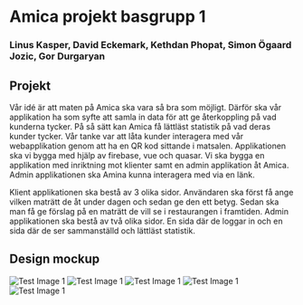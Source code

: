 # Amica projekt basgrupp 1
### Linus Kasper, David Eckemark, Kethdan Phopat, Simon Ögaard Jozic, Gor Durgaryan

## Projekt 
Vår idé är att maten på Amica ska vara så bra som möjligt. Därför ska vår applikation ha som syfte att samla in data för att ge återkoppling på vad kunderna tycker. På så sätt kan Amica få lättläst statistik på vad deras kunder tycker.
Vår tanke var att låta kunder interagera med vår webapplikation genom att ha en QR kod sittande i matsalen. Applikationen ska vi bygga med hjälp av firebase, vue och quasar. Vi ska bygga en applikation med inriktning mot klienter samt en admin applikation åt Amica. Admin applikationen ska Amina kunna interagera med via en länk.

Klient applikationen ska bestå av 3 olika sidor. Användaren ska först få ange vilken maträtt de åt under dagen och sedan ge den ett betyg. Sedan ska man få ge förslag på en maträtt de vill se i restaurangen i framtiden. Admin applikationen ska bestå av två olika sidor. En sida där de loggar in och en sida där de ser sammanställd och lättläst statistik.

## Design mockup

![Test Image 1](3DTest.png)
![Test Image 1](3DTest.png)
![Test Image 1](3DTest.png)
![Test Image 1](3DTest.png)
![Test Image 1](3DTest.png)
